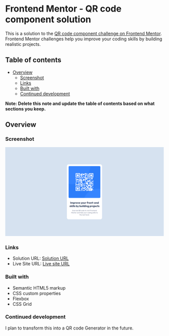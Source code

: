 # Frontend Mentor - QR code component solution

This is a solution to the [QR code component challenge on Frontend Mentor](https://www.frontendmentor.io/challenges/qr-code-component-iux_sIO_H). Frontend Mentor challenges help you improve your coding skills by building realistic projects.

## Table of contents

- [Overview](#overview)
  - [Screenshot](#screenshot)
  - [Links](#links)
  - [Built with](#built-with)
  - [Continued development](#continued-development)

**Note: Delete this note and update the table of contents based on what sections you keep.**

## Overview

### Screenshot

![](/images/screenshot.png)

### Links

- Solution URL: [Solution URL](https://www.frontendmentor.io/solutions/responsive-qr-code-component-s53J-40GY)
- Live Site URL: [Live site URL](https://mystifying-tesla-957e8b.netlify.app/)

### Built with

- Semantic HTML5 markup
- CSS custom properties
- Flexbox
- CSS Grid

### Continued development

I plan to transform this into a QR code Generator in the future.
